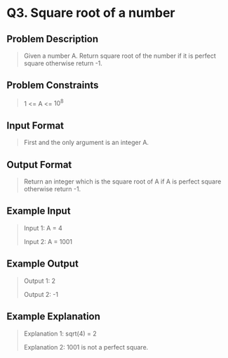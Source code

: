 # Q3. Square root of a number

## Problem Description
> Given a number A. Return square root of the number if it is perfect square otherwise return -1.

## Problem Constraints
> 1 <= A <= $10^{8}$

## Input Format
> First and the only argument is an integer A.

## Output Format
> Return an integer which is the square root of A if A is perfect square otherwise return -1.

## Example Input
> Input 1: A = 4
> 
> Input 2: A = 1001

## Example Output
> Output 1: 2
> 
> Output 2: -1

## Example Explanation
> Explanation 1: sqrt(4) = 2
>
> Explanation 2: 1001 is not a perfect square.